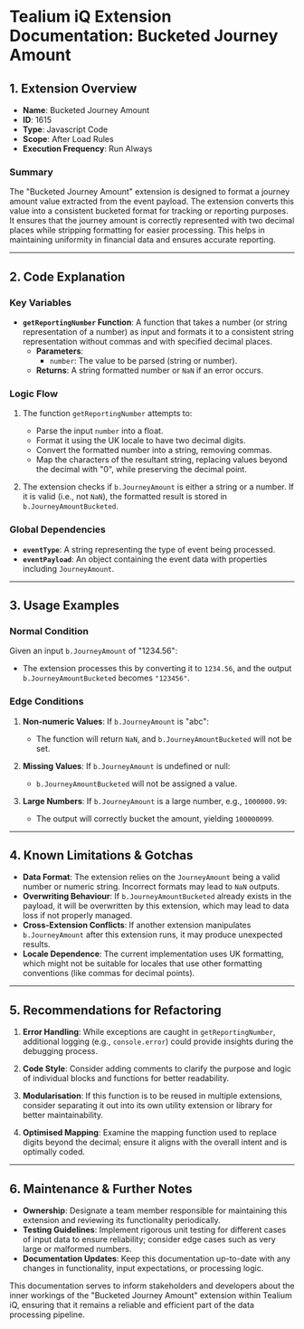 # Tealium iQ Extension Documentation: Bucketed Journey Amount

## 1. Extension Overview

- **Name**: Bucketed Journey Amount
- **ID**: 1615
- **Type**: Javascript Code
- **Scope**: After Load Rules
- **Execution Frequency**: Run Always

### Summary
The "Bucketed Journey Amount" extension is designed to format a journey amount value extracted from the event payload. The extension converts this value into a consistent bucketed format for tracking or reporting purposes. It ensures that the journey amount is correctly represented with two decimal places while stripping formatting for easier processing. This helps in maintaining uniformity in financial data and ensures accurate reporting.

---

## 2. Code Explanation

### Key Variables
- **`getReportingNumber` Function**: A function that takes a number (or string representation of a number) as input and formats it to a consistent string representation without commas and with specified decimal places.
  - **Parameters**:
    - `number`: The value to be parsed (string or number).
  - **Returns**: A string formatted number or `NaN` if an error occurs.

### Logic Flow
1. The function `getReportingNumber` attempts to:
   - Parse the input `number` into a float.
   - Format it using the UK locale to have two decimal digits.
   - Convert the formatted number into a string, removing commas.
   - Map the characters of the resultant string, replacing values beyond the decimal with "0", while preserving the decimal point.
   
2. The extension checks if `b.JourneyAmount` is either a string or a number. If it is valid (i.e., not `NaN`), the formatted result is stored in `b.JourneyAmountBucketed`.

### Global Dependencies
- **`eventType`**: A string representing the type of event being processed.
- **`eventPayload`**: An object containing the event data with properties including `JourneyAmount`.

---

## 3. Usage Examples

### Normal Condition
Given an input `b.JourneyAmount` of "1234.56":
- The extension processes this by converting it to `1234.56`, and the output `b.JourneyAmountBucketed` becomes `"123456"`.

### Edge Conditions
1. **Non-numeric Values**: If `b.JourneyAmount` is "abc":
   - The function will return `NaN`, and `b.JourneyAmountBucketed` will not be set.
   
2. **Missing Values**: If `b.JourneyAmount` is undefined or null:
   - `b.JourneyAmountBucketed` will not be assigned a value.
   
3. **Large Numbers**: If `b.JourneyAmount` is a large number, e.g., `1000000.99`:
   - The output will correctly bucket the amount, yielding `100000099`.

---

## 4. Known Limitations & Gotchas

- **Data Format**: The extension relies on the `JourneyAmount` being a valid number or numeric string. Incorrect formats may lead to `NaN` outputs.
- **Overwriting Behaviour**: If `b.JourneyAmountBucketed` already exists in the payload, it will be overwritten by this extension, which may lead to data loss if not properly managed.
- **Cross-Extension Conflicts**: If another extension manipulates `b.JourneyAmount` after this extension runs, it may produce unexpected results.
- **Locale Dependence**: The current implementation uses UK formatting, which might not be suitable for locales that use other formatting conventions (like commas for decimal points).

---

## 5. Recommendations for Refactoring

1. **Error Handling**: While exceptions are caught in `getReportingNumber`, additional logging (e.g., `console.error`) could provide insights during the debugging process.
   
2. **Code Style**: Consider adding comments to clarify the purpose and logic of individual blocks and functions for better readability.

3. **Modularisation**: If this function is to be reused in multiple extensions, consider separating it out into its own utility extension or library for better maintainability.

4. **Optimised Mapping**: Examine the mapping function used to replace digits beyond the decimal; ensure it aligns with the overall intent and is optimally coded.

---

## 6. Maintenance & Further Notes

- **Ownership**: Designate a team member responsible for maintaining this extension and reviewing its functionality periodically.
- **Testing Guidelines**: Implement rigorous unit testing for different cases of input data to ensure reliability; consider edge cases such as very large or malformed numbers.
- **Documentation Updates**: Keep this documentation up-to-date with any changes in functionality, input expectations, or processing logic.

This documentation serves to inform stakeholders and developers about the inner workings of the "Bucketed Journey Amount" extension within Tealium iQ, ensuring that it remains a reliable and efficient part of the data processing pipeline.